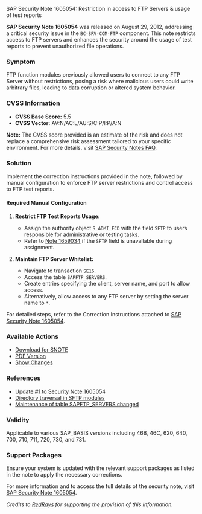 SAP Security Note 1605054: Restriction in access to FTP Servers & usage of test reports

**SAP Security Note 1605054** was released on August 29, 2012, addressing a critical security issue in the `BC-SRV-COM-FTP` component. This note restricts access to FTP servers and enhances the security around the usage of test reports to prevent unauthorized file operations.

### Symptom
FTP function modules previously allowed users to connect to any FTP Server without restrictions, posing a risk where malicious users could write arbitrary files, leading to data corruption or altered system behavior.

### CVSS Information
- **CVSS Base Score:** 5.5
- **CVSS Vector:** AV:N/AC:L/AU:S/C:P/I:P/A:N

**Note:** The CVSS score provided is an estimate of the risk and does not replace a comprehensive risk assessment tailored to your specific environment. For more details, visit [SAP Security Notes FAQ](https://service.sap.com/securitynotes/).

### Solution
Implement the correction instructions provided in the note, followed by manual configuration to enforce FTP server restrictions and control access to FTP test reports.

#### Required Manual Configuration
1. **Restrict FTP Test Reports Usage:**
   - Assign the authority object `S_ADMI_FCD` with the field `SFTP` to users responsible for administrative or testing tasks.
   - Refer to [Note 1659034](https://me.sap.com/notes/1659034) if the `SFTP` field is unavailable during assignment.

2. **Maintain FTP Server Whitelist:**
   - Navigate to transaction `SE16`.
   - Access the table `SAPFTP_SERVERS`.
   - Create entries specifying the client, server name, and port to allow access.
   - Alternatively, allow access to any FTP server by setting the server name to `*`.

For detailed steps, refer to the Correction Instructions attached to [SAP Security Note 1605054](https://me.sap.com/notes/1605054).

### Available Actions
- [Download for SNOTE](https://notesdownloads.sap.com/note/0040000009531552017)
- [PDF Version](https://userapps.support.sap.com/sap/support/sfm/notes/print/0001605054?language=en-US&token=5551D41EA700C182382BB6C4424B264F)
- [Show Changes](https://me.sap.com/notesLatestChanges/0001605054/E/diff)

### References
- [Update #1 to Security Note 1605054](https://me.sap.com/notes/1830024)
- [Directory traversal in SFTP modules](https://me.sap.com/notes/1692988)
- [Maintenance of table SAPFTP_SERVERS changed](https://me.sap.com/notes/1675911)

### Validity
Applicable to various SAP_BASIS versions including 46B, 46C, 620, 640, 700, 710, 711, 720, 730, and 731.

### Support Packages
Ensure your system is updated with the relevant support packages as listed in the note to apply the necessary corrections.

For more information and to access the full details of the security note, visit [SAP Security Note 1605054](https://me.sap.com/notes/1605054).

*Credits to [RedRays](https://redrays.io) for supporting the provision of this information.*